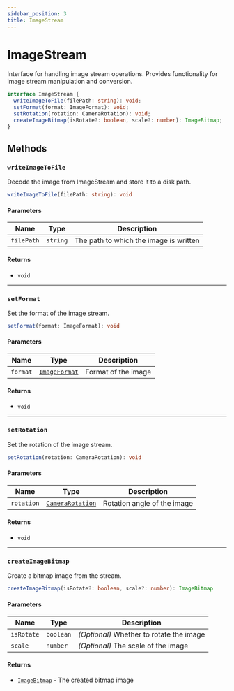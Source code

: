 ```yaml
---
sidebar_position: 3
title: ImageStream
---
```


# ImageStream

Interface for handling image stream operations. Provides functionality for image stream manipulation and conversion.

```typescript
interface ImageStream {
  writeImageToFile(filePath: string): void;
  setFormat(format: ImageFormat): void;
  setRotation(rotation: CameraRotation): void;
  createImageBitmap(isRotate?: boolean, scale?: number): ImageBitmap;
}
```

## Methods

### `writeImageToFile`

Decode the image from ImageStream and store it to a disk path.

```typescript
writeImageToFile(filePath: string): void
```

#### **Parameters**

| Name       | Type     | Description                            |
| ---------- | -------- | -------------------------------------- |
| `filePath` | `string` | The path to which the image is written |

#### **Returns**

- `void`

---

### `setFormat`

Set the format of the image stream.

```typescript
setFormat(format: ImageFormat): void
```

#### **Parameters**

| Name     | Type                                     | Description         |
| -------- | ---------------------------------------- | ------------------- |
| `format` | [`ImageFormat`](../enums/ImageFormat.md) | Format of the image |

#### **Returns**

- `void`

---

### `setRotation`

Set the rotation of the image stream.

```typescript
setRotation(rotation: CameraRotation): void
```

#### **Parameters**

| Name       | Type                                           | Description                 |
| ---------- | ---------------------------------------------- | --------------------------- |
| `rotation` | [`CameraRotation`](../enums/CameraRotation.md) | Rotation angle of the image |

#### **Returns**

- `void`

---

### `createImageBitmap`

Create a bitmap image from the stream.

```typescript
createImageBitmap(isRotate?: boolean, scale?: number): ImageBitmap
```

#### **Parameters**

| Name       | Type      | Description                              |
| ---------- | --------- | ---------------------------------------- |
| `isRotate` | `boolean` | _(Optional)_ Whether to rotate the image |
| `scale`    | `number`  | _(Optional)_ The scale of the image      |

#### **Returns**

- [`ImageBitmap`](./ImageBitmap.md) - The created bitmap image

